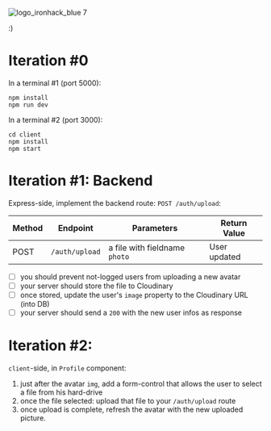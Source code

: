 ![logo_ironhack_blue 7](https://user-images.githubusercontent.com/23629340/40541063-a07a0a8a-601a-11e8-91b5-2f13e4e6b441.png)

:)

# Iteration #0

In a terminal #1 (port 5000):
```
npm install
npm run dev
```

In a terminal #2 (port 3000):
```
cd client
npm install
npm start
```

# Iteration #1: Backend

Express-side, implement the backend route: `POST /auth/upload`:

| Method  |  Endpoint         |  Parameters                   | Return Value |
|---------|-------------------|-------------------------------|--------------|
| POST    | `/auth/upload`    | a file with fieldname `photo` | User updated |

- [ ] you should prevent not-logged users from uploading a new avatar
- [ ] your server should store the file to Cloudinary
- [ ] once stored, update the user's `image` property to the Cloudinary URL (into DB)
- [ ] your server should send a `200` with the new user infos as response

# Iteration #2: 

`client`-side, in `Profile` component:
1. just after the avatar `img`, add a form-control that allows the user to select a file from his hard-drive
2. once the file selected: upload that file to your `/auth/upload` route
3. once upload is complete, refresh the avatar with the new uploaded picture.